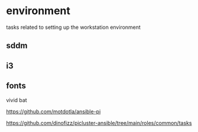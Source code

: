 # environment

tasks related to setting up the workstation environment

## sddm

## i3

## fonts


vivid
bat


https://github.com/motdotla/ansible-pi

https://github.com/dinofizz/picluster-ansible/tree/main/roles/common/tasks
